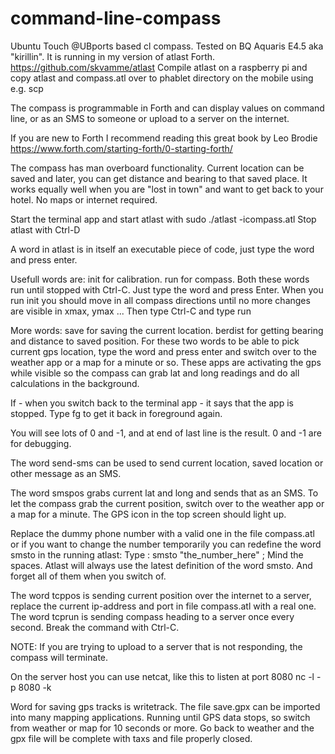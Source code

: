 # command-line-compass
Ubuntu Touch @UBports based cl compass. Tested on BQ Aquaris E4.5 aka "kirillin". It is running in my version of atlast Forth. https://github.com/skvamme/atlast Compile atlast on a raspberry pi and copy atlast and compass.atl over to phablet directory on the mobile using e.g. scp

The compass is programmable in Forth and can display values on command line, or as an SMS to someone or upload to a server on the internet.

If you are new to Forth I recommend reading this great book by Leo Brodie https://www.forth.com/starting-forth/0-starting-forth/

The compass has man overboard functionality. Current location can be saved and later, you can get distance and bearing to that saved place. It works equally well when you are "lost in town" and want to get back to your hotel. No maps or internet required.

Start the terminal app and start atlast with sudo ./atlast -icompass.atl Stop atlast with Ctrl-D

A word in atlast is in itself an executable piece of code, just type the word and press enter.

Usefull words are:
  init for calibration.
  run for compass.
  Both these words run until stopped with Ctrl-C. Just type the word and press Enter. When you run init you should move in all compass directions until no more changes are visible in xmax, ymax ... Then type Ctrl-C and type run
  
More words:
  save for saving the current location.
  berdist for getting bearing and distance to saved position.
  For these two words to be able to pick current gps location, type the word and press enter and switch over to the weather app or a map for a minute or so. These apps are activating the gps while visible so the compass can grab lat and long readings and do all calculations in the background.
  
  If - when you switch back to the terminal app - it says that the app is stopped. Type fg to get it back in foreground again.
  
You will see lots of 0 and -1, and at end of last line is the result. 0 and -1 are for debugging.

The word send-sms can be used to send current location, saved location or other message as an SMS. 

The word smspos grabs current lat and long and sends that as an SMS. To let the compass grab the current position, switch over to the weather app or a map for a minute. The GPS icon in the top screen should light up. 

Replace the dummy phone number with a valid one in the file compass.atl or if you want to change the number temporarily you can redefine the word smsto in the running atlast: Type : smsto "the_number_here" ;  Mind the spaces. Atlast will always use the latest definition of the word smsto. And forget all of them when you switch of.

The word tcppos is sending current position over the internet to a server, replace the current ip-address and port in file compass.atl with a real one.
The word tcprun is sending compass heading to a server once every second. Break the command with Ctrl-C.

NOTE: If you are trying to upload to a server that is not responding, the compass will terminate.

On the server host you can use netcat, like this to listen at port 8080
nc -l -p 8080 -k

Word for saving gps tracks is writetrack. The file save.gpx can be imported into many mapping applications. Running until GPS data stops, so switch from weather or map for 10 seconds or more. Go back to weather and the gpx file will be complete with taxs and file properly closed.
